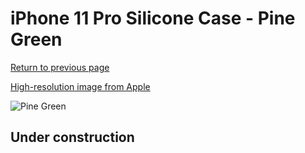 # iPhone 11 Pro Silicone Case - Pine Green

[Return to previous page](/iphone_11)

[High-resolution image from Apple](https://store.storeimages.cdn-apple.com/8756/as-images.apple.com/is/MWYP2?wid=4500&hei=4500&fmt=png)

<div style="width: 512px"><img src="/almost_uncompressed/MWYP2.webp" alt="Pine Green"></div>

## Under construction
